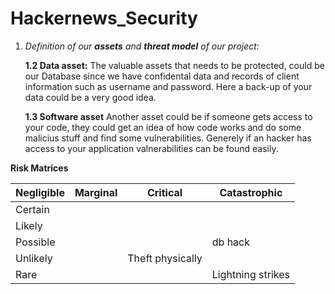 # Hackernews_Security

1. _Definition of our **assets** and **threat model** of our project:_
    
    **1.2 Data asset:**
The valuable assets that needs to be protected, could be our Database since we have confidental data and records of client information such as username and password. Here a back-up of your data could be a very good idea. 
    
    **1.3 Software asset** 
Another asset could be if someone gets access to your code, they could get an idea of how code works and do some malicius stuff and find some vulnerabilities. Generely if an hacker has access to your application valnerabilities can be found easily. 

**Risk Matrices**

| Negligible | Marginal |Critical |Catastrophic|
| --- | --- | --- | --- |
| Certain |  |  |  |  |
| Likely |  |  |  |  |
| Possible |  |  | db hack |  |
| Unlikely |  | Theft physically |  |  |
| Rare |  |  | Lightning strikes |  |



